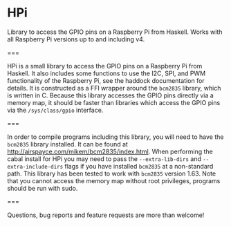 HPi
===

Library to access the GPIO pins on a Raspberry Pi from Haskell. Works with all Raspberry Pi versions up to and including v4.

===

HPi is a small library to access the GPIO pins on a Raspberry Pi from Haskell. It also includes some functions to use the I2C, SPI, and PWM functionality of the Raspberry Pi, see the haddock documentation for details. It is constructed as a FFI wrapper around the `bcm2835` library, which is written in C. Because this library accesses the GPIO pins directly via a memory map, it should be faster than libraries which access the GPIO pins via the `/sys/class/gpio` interface.

===

In order to compile programs including this library, you will need to have the `bcm2835` library installed. It can be found at http://airspayce.com/mikem/bcm2835/index.html. When performing the cabal install for HPi you may need to pass the `--extra-lib-dirs` and `--extra-include-dirs` flags if you have installed `bcm2835` at a non-standard path. This library has been tested to work with `bcm2835` version 1.63. Note that you cannot access the memory map without root privileges, programs should be run with sudo.

===

Questions, bug reports and feature requests are more than welcome!
